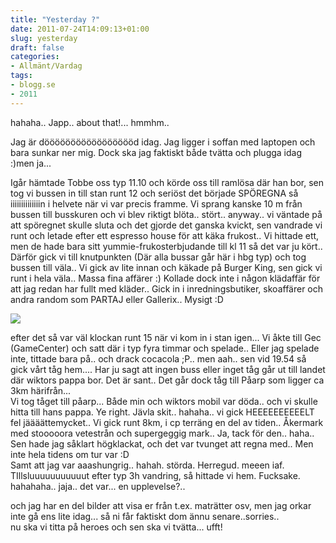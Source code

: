 ```yaml
---
title: "Yesterday ?"
date: 2011-07-24T14:09:13+01:00
slug: yesterday
draft: false
categories:
- Allmänt/Vardag
tags:
- blogg.se
- 2011
---
```

hahaha.. Japp.. about that!... hmmhm..  
  
Jag är döööööööööööööööööd idag. Jag ligger i soffan med laptopen och bara sunkar ner mig. Dock ska jag faktiskt både tvätta och plugga idag :)men ja...  
  
Igår hämtade Tobbe oss typ 11.10 och körde oss till ramlösa där han bor, sen tog vi bussen in till stan runt 12 och seriöst det började SPÖREGNA så iiiiiiiiiiiiiin i helvete när vi var precis framme. Vi sprang kanske 10 m från bussen till busskuren och vi blev riktigt blöta.. stört.. anyway.. vi väntade på att spöregnet skulle sluta och det gjorde det ganska kvickt, sen vandrade vi runt och letade efter ett espresso house för att käka frukost.. Vi hittade ett, men de hade bara sitt yummie-frukosterbjudande till kl 11 så det var ju kört.. Därför gick vi till knutpunkten (Där alla bussar går här i hbg typ) och tog bussen till väla.. Vi gick av lite innan och käkade på Burger King, sen gick vi runt i hela väla.. Massa fina affärer :) Kollade dock inte i någon klädaffär för att jag redan har fullt med kläder.. Gick in i inredningsbutiker, skoaffärer och andra random som PARTAJ eller Gallerix.. Mysigt :D  
  
![](/assets/images/blogg.se/vla_155474145_158602870.jpg)  
  
efter det så var väl klockan runt 15 när vi kom in i stan igen... Vi åkte till Gec (GameCenter) och satt där i typ fyra timmar och spelade.. Eller jag spelade inte, tittade bara på.. och drack cocacola ;P.. men aah.. sen vid 19.54 så gick vårt tåg hem.... Har ju sagt att ingen buss eller inget tåg går ut till landet där wiktors pappa bor. Det är sant.. Det går dock tåg till Påarp som ligger ca 3km härifrån...  
Vi tog tåget till påarp... Både min och wiktors mobil var döda.. och vi skulle hitta till hans pappa. Ye right. Jävla skit.. hahaha.. vi gick HEEEEEEEEEELT fel jäääättemycket.. Vi gick runt 8km, i cp terräng en del av tiden.. Åkermark med stooooora vetestrån och supergeggig mark.. Ja, tack för den.. haha.. Sen hade jag såklart högklackat, och det var tvunget att regna med.. Men inte hela tidens om tur var :D  
Samt att jag var aaashungrig.. hahah. störda. Herregud. meeen iaf. TIllsluuuuuuuuuuut efter typ 3h vandring, så hittade vi hem. Fucksake. hahahaha.. jaja.. det var... en upplevelse?..  
  
  
och jag har en del bilder att visa er från t.ex. maträtter osv, men jag orkar inte gå ens lite idag... så ni får faktiskt dom ännu senare..sorries..  
nu ska vi titta på heroes och sen ska vi tvätta... ufft!